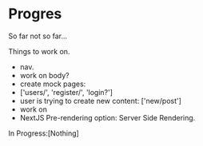 # Progres 

So far not so far...

Things to work on.

* nav.
* work on body?
* create mock pages:
* ['users/', 'register/', 'login?']
* user is trying to create new content: ['new/post']
* work on
* NextJS Pre-rendering option: Server Side Rendering.

In Progress:[Nothing]


